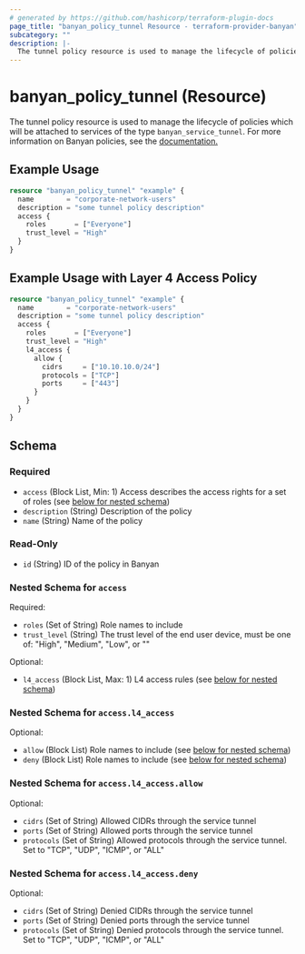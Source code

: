 ```yaml
---
# generated by https://github.com/hashicorp/terraform-plugin-docs
page_title: "banyan_policy_tunnel Resource - terraform-provider-banyan"
subcategory: ""
description: |-
  The tunnel policy resource is used to manage the lifecycle of policies which will be attached to services of the type "banyanservicetunnel". For more information on Banyan policies, see the documentation. https://docs.banyanops.com/docs/feature-guides/administer-security-policies/policies/manage-policies/
---
```


# banyan_policy_tunnel (Resource)

The tunnel policy resource is used to manage the lifecycle of policies which will be attached to services of the type `banyan_service_tunnel`. For more information on Banyan policies, see the [documentation.](https://docs.banyanops.com/docs/feature-guides/administer-security-policies/policies/manage-policies/)

## Example Usage

```terraform
resource "banyan_policy_tunnel" "example" {
  name        = "corporate-network-users"
  description = "some tunnel policy description"
  access {
    roles       = ["Everyone"]
    trust_level = "High"
  }
}
```

## Example Usage with Layer 4 Access Policy

```terraform
resource "banyan_policy_tunnel" "example" {
  name        = "corporate-network-users"
  description = "some tunnel policy description"
  access {
    roles       = ["Everyone"]
    trust_level = "High"
    l4_access {
      allow {
        cidrs     = ["10.10.10.0/24"]
        protocols = ["TCP"]
        ports     = ["443"]
      }
    }
  }
}
```

<!-- schema generated by tfplugindocs -->
## Schema

### Required

- `access` (Block List, Min: 1) Access describes the access rights for a set of roles (see [below for nested schema](#nestedblock--access))
- `description` (String) Description of the policy
- `name` (String) Name of the policy

### Read-Only

- `id` (String) ID of the policy in Banyan

<a id="nestedblock--access"></a>
### Nested Schema for `access`

Required:

- `roles` (Set of String) Role names to include 
- `trust_level` (String) The trust level of the end user device, must be one of: "High", "Medium", "Low", or ""

Optional:

- `l4_access` (Block List, Max: 1) L4 access rules (see [below for nested schema](#nestedblock--access--l4_access))

<a id="nestedblock--access--l4_access"></a>
### Nested Schema for `access.l4_access`

Optional:

- `allow` (Block List) Role names to include  (see [below for nested schema](#nestedblock--access--l4_access--allow))
- `deny` (Block List) Role names to include  (see [below for nested schema](#nestedblock--access--l4_access--deny))

<a id="nestedblock--access--l4_access--allow"></a>
### Nested Schema for `access.l4_access.allow`

Optional:

- `cidrs` (Set of String) Allowed CIDRs through the service tunnel
- `ports` (Set of String) Allowed ports through the service tunnel
- `protocols` (Set of String) Allowed protocols through the service tunnel. Set to "TCP", "UDP", "ICMP", or "ALL"


<a id="nestedblock--access--l4_access--deny"></a>
### Nested Schema for `access.l4_access.deny`

Optional:

- `cidrs` (Set of String) Denied CIDRs through the service tunnel
- `ports` (Set of String) Denied ports through the service tunnel
- `protocols` (Set of String) Denied protocols through the service tunnel. Set to "TCP", "UDP", "ICMP", or "ALL"


